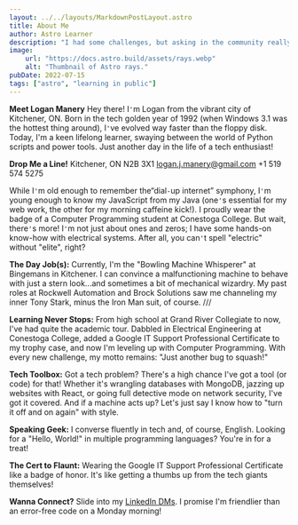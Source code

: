 ```yaml
---
layout: ../../layouts/MarkdownPostLayout.astro
title: About Me
author: Astro Learner
description: "I had some challenges, but asking in the community really helped!"
image:
    url: "https://docs.astro.build/assets/rays.webp"
    alt: "Thumbnail of Astro rays."
pubDate: 2022-07-15
tags: ["astro", "learning in public"]
---
```


**Meet Logan Manery** 
Hey there! I`'`m Logan from the vibrant city of Kitchener, ON. Born in the tech golden year of 1992 (when Windows 3.1 was the hottest thing around), I`'`ve evolved way faster than the floppy disk. Today, I'm a keen lifelong learner, swaying between the world of Python scripts and power tools. Just another day in the life of a tech enthusiast!

**Drop Me a Line!** 
Kitchener, ON N2B 3X1 
logan.j.manery@gmail.com 
+1 519 574 5275 

While I`'`m old enough to remember the“dial`-`up internet” symphony, I`'`m young enough to know my JavaScript from my Java (one`'`s essential for my web work, the other for my morning caffeine kick!). I proudly wear the badge of a Computer Programming student at Conestoga College. But wait, there`'`s more! I`'`m not just about ones and zeros; I have some hands-on know-how with electrical systems. After all, you can`'`t spell "electric" without "elite", right? 

**The Day Job(s):** 
Currently, I'm the "Bowling Machine Whisperer" at Bingemans in Kitchener. I can convince a malfunctioning machine to behave with just a stern look...and sometimes a bit of mechanical wizardry. My past roles at Rockwell Automation and Brock Solutions saw me channeling my inner Tony Stark, minus the Iron Man suit, of course. ///

**Learning Never Stops:**
From high school at Grand River Collegiate to now, I've had quite the academic tour. Dabbled in Electrical Engineering at Conestoga College, added a Google IT Support Professional Certificate to my trophy case, and now I'm leveling up with Computer Programming. With every new challenge, my motto remains: "Just another bug to squash!"

**Tech Toolbox:**
Got a tech problem? There's a high chance I've got a tool (or code) for that! Whether it's wrangling databases with MongoDB, jazzing up websites with React, or going full detective mode on network security, I've got it covered. And if a machine acts up? Let's just say I know how to "turn it off and on again" with style.

**Speaking Geek:**
I converse fluently in tech and, of course, English. Looking for a "Hello, World!" in multiple programming languages? You're in for a treat!

**The Cert to Flaunt:**
Wearing the Google IT Support Professional Certificate like a badge of honor. It's like getting a thumbs up from the tech giants themselves!

**Wanna Connect?**
Slide into my [LinkedIn DMs](https://www.linkedin.com/in/logan-manery-4a80401b8/). I promise I'm friendlier than an error-free code on a Monday morning!